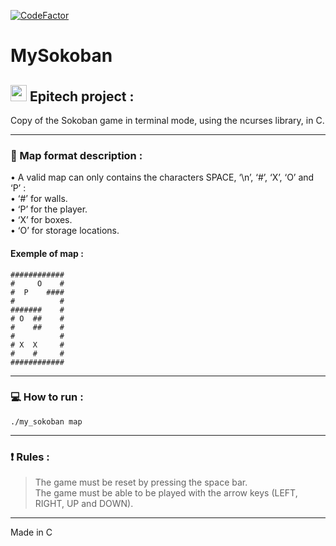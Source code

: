 [![CodeFactor](https://www.codefactor.io/repository/github/arthurboucard/mysokoban/badge)](https://www.codefactor.io/repository/github/arthurboucard/mysokoban)

# MySokoban
## <img width="26px" src="https://newsroom.ionis-group.com/wp-content/uploads/2018/12/epitech-logo-signature-quadri.png"/> Epitech project :

Copy of the Sokoban game in terminal mode, using the ncurses library, in C.

---

### :pencil: Map format description :
• A valid map can only contains the characters SPACE, ‘\n’, ‘#’, ‘X’, ‘O’ and ‘P’ :
<br>
•  ‘#’ for walls.
<br>
• ‘P’ for the player.
<br>
• ‘X’ for boxes.
<br>
• ‘O’ for storage locations.
<br>
#### Exemple of map :
```
############
#     O    #
#  P    ####
#          #
#######    #
# O  ##    #
#    ##    #
#          #
# X  X     #
#    #     #
############
```

---

### :computer: How to run :
```
./my_sokoban map
```

---

### :exclamation: Rules :
> The game must be reset by pressing the space bar.  <br>
> The game must be able to be played with the arrow keys (LEFT, RIGHT, UP and DOWN).

---

Made in C
